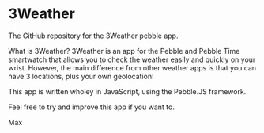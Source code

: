 # 3Weather
The GitHub repository for the 3Weather pebble app.

What is 3Weather?
3Weather is an app for the Pebble and Pebble Time smartwatch that allows you to check the weather easily and quickly on your wrist.
However, the main difference from other weather apps is that you can have 3 locations, plus your own geolocation!

This app is written wholey in JavaScript, using the Pebble.JS framework.

Feel free to try and improve this app if you want to.

Max
